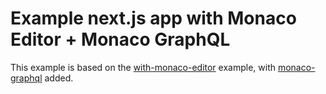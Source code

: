 # Example next.js app with Monaco Editor + Monaco GraphQL

This example is based on the [with-monaco-editor](https://github.com/vercel/next.js/tree/master/examples/with-monaco-editor) example, with [monaco-graphql](https://github.com/graphql/graphiql/tree/main/packages/monaco-graphql#monaco-graphql) added.
